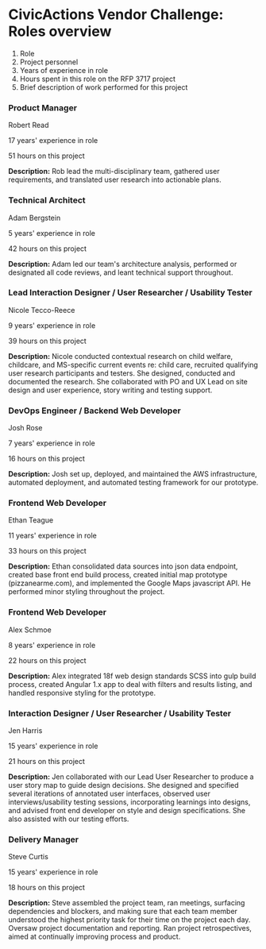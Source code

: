 # CivicActions Vendor Challenge: Roles overview

1. Role 
2. Project personnel
3. Years of experience in role
4. Hours spent in this role on the RFP 3717 project
5. Brief description of work performed for this project

### Product Manager
Robert Read

17 years' experience in role 

51 hours on this project 

**Description:** 
Rob lead the multi-disciplinary team, gathered user requirements, and translated user research into actionable plans.

### Technical Architect
Adam Bergstein

5 years' experience in role 

42 hours on this project 

**Description:** 
Adam led our team's architecture analysis, performed or designated all code reviews, and leant technical support throughout. 

### Lead Interaction Designer / User Researcher / Usability Tester
Nicole Tecco-Reece

9 years' experience in role 

39 hours on this project 

**Description:** 
Nicole conducted contextual research on child welfare, childcare, and MS-specific current events re: child care, recruited qualifying user research participants and testers. She designed, conducted and documented the research.  She collaborated with PO and UX Lead on site design and user experience, story writing and testing support.

### DevOps Engineer / Backend Web Developer
Josh Rose

7 years' experience in role 

16 hours on this project 

**Description:** 
Josh set up, deployed, and maintained the AWS infrastructure, automated deployment, and automated testing framework for our prototype. 

### Frontend Web Developer 
Ethan Teague 

11 years' experience in role 

33 hours on this project 

**Description:** 
Ethan consolidated data sources into json data endpoint, created base front end build process, created initial map prototype (pizzanearme.com), and implemented the Google Maps javascript API. He performed minor styling throughout the project. 

### Frontend Web Developer
Alex Schmoe 

8 years' experience in role 

22 hours on this project 

**Description:** 
Alex integrated 18f web design standards SCSS into gulp build process, created Angular 1.x app to deal with filters and results listing, and handled responsive styling for the prototype.

### Interaction Designer / User Researcher / Usability Tester
Jen Harris 

15 years' experience in role 

21 hours on this project 

**Description:** 
Jen collaborated with our Lead User Researcher to produce a user story map to guide design decisions. She designed and specified several iterations of annotated user interfaces, observed user interviews/usability testing sessions, incorporating learnings into designs, and advised front end developer on style and design specifications. She also assisted with our testing efforts. 

### Delivery Manager
Steve Curtis 

15 years' experience in role 

18 hours on this project 

**Description:** 
Steve assembled the project team, ran meetings, surfacing dependencies and blockers, and making sure that each team member understood the highest priority task for their time on the project each day. Oversaw project documentation and reporting. Ran project retrospectives, aimed at continually improving process and product.    
